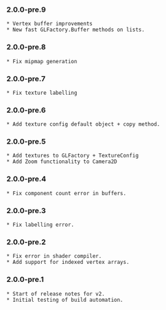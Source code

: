 ### 2.0.0-pre.9
    * Vertex buffer improvements
    * New fast GLFactory.Buffer methods on lists.

### 2.0.0-pre.8
    * Fix mipmap generation

### 2.0.0-pre.7
    * Fix texture labelling

### 2.0.0-pre.6
    * Add texture config default object + copy method.

### 2.0.0-pre.5
    * Add textures to GLFactory + TextureConfig
    * Add Zoom functionality to Camera2D


### 2.0.0-pre.4
    * Fix component count error in buffers.

### 2.0.0-pre.3
    * Fix labelling error.

### 2.0.0-pre.2
    * Fix error in shader compiler.
    * Add support for indexed vertex arrays.


### 2.0.0-pre.1
    * Start of release notes for v2.
    * Initial testing of build automation.
